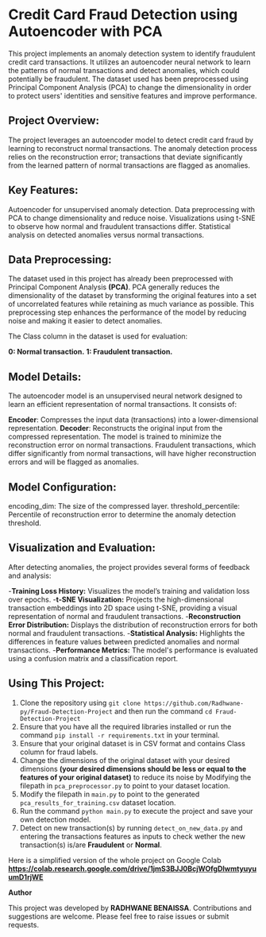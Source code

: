 # Credit Card Fraud Detection using Autoencoder with PCA

This project implements an anomaly detection system to identify fraudulent credit card transactions. It utilizes an autoencoder neural network to learn the patterns of normal transactions and detect anomalies, which could potentially be fraudulent. The dataset used has been preprocessed using Principal Component Analysis (PCA) to change the dimensionality in order to protect users' identities and sensitive features and improve performance.

## Project Overview:
The project leverages an autoencoder model to detect credit card fraud by learning to reconstruct normal transactions. The anomaly detection process relies on the reconstruction error; transactions that deviate significantly from the learned pattern of normal transactions are flagged as anomalies.

## Key Features:
Autoencoder for unsupervised anomaly detection.
Data preprocessing with PCA to change dimensionality and reduce noise.
Visualizations using t-SNE to observe how normal and fraudulent transactions differ.
Statistical analysis on detected anomalies versus normal transactions.

## Data Preprocessing:
The dataset used in this project has already been preprocessed with Principal Component Analysis **(PCA)**.
PCA generally reduces the dimensionality of the dataset by transforming the original features into a set of uncorrelated features while retaining as much variance as possible. This preprocessing step enhances the performance of the model by reducing noise and making it easier to detect anomalies.

The Class column in the dataset is used for evaluation:

**0: Normal transaction.**
**1: Fraudulent transaction.**

## Model Details:
The autoencoder model is an unsupervised neural network designed to learn an efficient representation of normal transactions. It consists of:

**Encoder**: Compresses the input data (transactions) into a lower-dimensional representation.
**Decoder**: Reconstructs the original input from the compressed representation.
The model is trained to minimize the reconstruction error on normal transactions. Fraudulent transactions, which differ significantly from normal transactions, will have higher reconstruction errors and will be flagged as anomalies.

## Model Configuration:
encoding_dim: The size of the compressed layer.
threshold_percentile: Percentile of reconstruction error to determine the anomaly detection threshold.
## Visualization and Evaluation:
After detecting anomalies, the project provides several forms of feedback and analysis:

-**Training Loss History:** Visualizes the model’s training and validation loss over epochs.
-**t-SNE Visualization:** Projects the high-dimensional transaction embeddings into 2D space using t-SNE, providing a visual representation of normal and fraudulent transactions.
-**Reconstruction Error Distribution:** Displays the distribution of reconstruction errors for both normal and fraudulent transactions.
-**Statistical Analysis:** Highlights the differences in feature values between predicted anomalies and normal transactions.
-**Performance Metrics:** The model's performance is evaluated using a confusion matrix and a classification report.

## Using This Project:
1. Clone the repository using `git clone https://github.com/Radhwane-py/Fraud-Detection-Project` and then run the command `cd Fraud-Detection-Project`
2. Ensure that you have all the required libraries installed or run the command `pip install -r requirements.txt` in your terminal.
3. Ensure that your original dataset is in CSV format and contains Class column for fraud labels.
4. Change the dimensions of the original dataset with your desired dimensions **(your desired dimensions should be less or equal to the features of your original dataset)** to reduce its noise by Modifying the filepath in `pca_preprocessor.py` to point to your dataset location.
5. Modify the filepath in `main.py` to point to the generated `pca_results_for_training.csv` dataset location.
6. Run the command `python main.py` to execute the project and save your own detection model.
7. Detect on new transaction(s) by running `detect_on_new_data.py` and entering the transactions features as inputs to check wether the new transaction(s) is/are **Fraudulent** or **Normal**.

Here is a simplified version of the whole project on Google Colab
 **https://colab.research.google.com/drive/1jmS3BJJ0BcjWOfgDlwmtyuyuumD1rjWE**



**Author**

This project was developed by           **RADHWANE BENAISSA**.
Contributions and suggestions are welcome.
Please feel free to raise issues or submit requests.